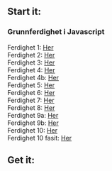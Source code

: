 ## Start it: ##

### Grunnferdighet i Javascript ###
Ferdighet 1: [Her](https://thorabc.github.io/Leksjoner/Ferdighet%201.html)<br/>
Ferdighet 2: [Her](https://thorabc.github.io/Leksjoner/)<br/>
Ferdighet 3: [Her](https://thorabc.github.io/Leksjoner/)<br/>
Ferdighet 4: [Her](https://thorabc.github.io/Leksjoner/Ferdighet%204.html)<br/>
Ferdighet 4b: [Her](https://thorabc.github.io/Leksjoner/)<br/>
Ferdighet 5: [Her](https://thorabc.github.io/Leksjoner/)<br/>
Ferdighet 6: [Her](https://thorabc.github.io/Leksjoner/)<br/>
Ferdighet 7: [Her](https://thorabc.github.io/Leksjoner/)<br/>
Ferdighet 8: [Her](https://thorabc.github.io/Leksjoner/)<br/>
Ferdighet 9a: [Her](https://thorabc.github.io/Leksjoner/)<br/>
Ferdighet 9b: [Her](https://thorabc.github.io/Leksjoner/)<br/>
Ferdighet 10: [Her](https://thorabc.github.io/Leksjoner/)<br/>
Ferdighet 10 fasit: [Her](https://thorabc.github.io/Leksjoner/)


## Get it: ##

